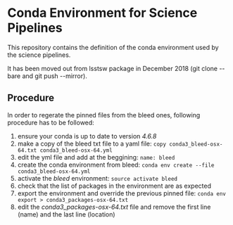 Conda Environment for Science Pipelines
=======================================

This repository contains the definition of the conda environment used by the science pipelines.

It has been moved out from lsstsw package in December 2018 (git clone --bare and git push --mirror).

Procedure
---------

In order to regerate the pinned files from the bleed ones, following procedure has to be followed:

1. ensure your conda is up to date to version *4.6.8*
1. make a copy of the bleed txt file to a yaml file: `copy conda3_bleed-osx-64.txt conda3_bleed-osx-64.yml`
1. edit the yml file and add at the beggining: `name: bleed`
1. create the conda environment from bleed: `conda env create --file conda3_bleed-osx-64.yml`
1. activate the _bleed_ environment: `source activate bleed`
1. check that the list of packages in the environment are as expected
1. export the environment and override the previous pinned file: `conda env export > conda3_packages-osx-64.txt`
1. edit the *conda3_packages-osx-64.txt* file and remove the first line (name) and the last line (location)

